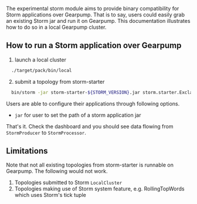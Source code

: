The experimental storm module aims to provide binary compatibility for Storm applications over Gearpump. That is to say, users could easily grab an existing Storm jar and run it 
on Gearpump. This documentation illustrates how to do so in a local Gearpump cluster.

## How to run a Storm application over Gearpump 

  1. launch a local cluster

  ```bash
    ./target/pack/bin/local

  ```

  2. submit a topology from storm-starter

  ```bash
    bin/storm -jar storm-starter-${STORM_VERSION}.jar storm.starter.ExclamationTopology exclamation -storm_config storm.yaml
  
  ```
  
  Users are able to configure their applications through following options. 
   * `jar` for user to set the path of a storm application jar
  
  That's it. Check the dashboard and you should see data flowing from `StormProducer` to `StormProcessor`.

## Limitations 

Note that not all existing topologies from storm-starter is runnable on Gearpump. The following would not work.

1. Topologies submitted to Storm `LocalCluster` 
2. Topologies making use of Storm system feature, e.g. RollingTopWords which uses Storm's tick tuple


